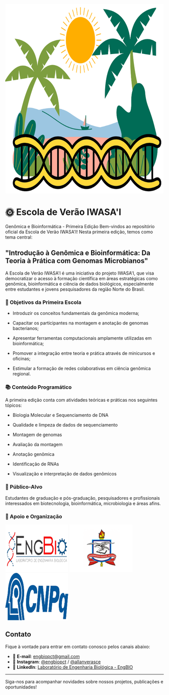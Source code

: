 
<img src="montagemEanotacao/imgs/praiadna.png" alt="DNA" width="800" height="600" />


# 🌞 Escola de Verão IWASA'I
Genômica e Bioinformática - Primeira Edição
Bem-vindos ao repositório oficial da Escola de Verão IWASA'I!
Nesta primeira edição, temos como tema central:

## "Introdução à Genômica e Bioinformática: Da Teoria à Prática com Genomas Microbianos"

A Escola de Verão IWASA'I é uma iniciativa do projeto IWASA'I, que visa democratizar o acesso à formação científica em áreas estratégicas como genômica, bioinformática e ciência de dados biológicos, especialmente entre estudantes e jovens pesquisadores da região Norte do Brasil.

### 🎯 Objetivos da Primeira Escola
- Introduzir os conceitos fundamentais da genômica moderna;

- Capacitar os participantes na montagem e anotação de genomas bacterianos;

- Apresentar ferramentas computacionais amplamente utilizadas em bioinformática;

- Promover a integração entre teoria e prática através de minicursos e oficinas;

- Estimular a formação de redes colaborativas em ciência genômica regional.

### 📚 Conteúdo Programático
A primeira edição conta com atividades teóricas e práticas nos seguintes tópicos:

- Biologia Molecular e Sequenciamento de DNA

- Qualidade e limpeza de dados de sequenciamento

- Montagem de genomas 

- Avaliação da montagem 

- Anotação genômica 

- Identificação de RNAs 

- Visualização e interpretação de dados genômicos

### 🔬 Público-Alvo
Estudantes de graduação e pós-graduação, pesquisadores e profissionais interessados em biotecnologia, bioinformática, microbiologia e áreas afins.

### 🤝 Apoio e Organização

<img src="montagemEanotacao/imgs/EngBio%20logo.png" alt="Laboratório de Engenharia Biológica" width="200" height="150" /> <img src="montagemEanotacao/imgs/ufpa.png" alt="UFPA" width="200" height="150" /> <img src="montagemEanotacao/imgs/CNPq.jpg" alt="CNPq" width="200" height="150" /> 


##  Contato

Fique à vontade para entrar em contato conosco pelos canais abaixo:

- 📧 **E-mail**: [engbiopct@gmail.com](mailto:engbiopct@gmail.com)
- 📸 **Instagram**: [@engbiopct](https://www.instagram.com/engbiopct) / [@allanverasce](https://www.instagram.com/allanverasce) 
- 💼 **LinkedIn**: [Laboratório de Engenharia Biológica - EngBIO](https://www.linkedin.com/in/engbiopct/)

---

Siga-nos para acompanhar novidades sobre nossos projetos, publicações e oportunidades!

